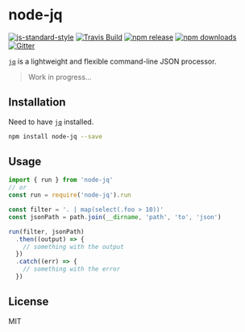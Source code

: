 # node-jq

[![js-standard-style](https://img.shields.io/badge/code%20style-standard-brightgreen.svg)](http://standardjs.com/) [![Travis Build](https://img.shields.io/travis/sanack/node-jq/master.svg?maxAge=2592000)](https://travis-ci.org/sanack/node-jq)  [![npm release](https://img.shields.io/npm/v/node-jq.svg?maxAge=2592000)](https://github.com/sanack/node-jq/releases/latest)  [![npm downloads](https://img.shields.io/npm/dm/node-jq.svg?maxAge=2592000)](https://www.npmjs.com/package/node-jq) [![Gitter](https://badges.gitter.im/davesnx/node-jq.svg)](https://gitter.im/davesnx/node-jq?utm_source=badge&utm_medium=badge&utm_campaign=pr-badge)

[`jq`](https://stedolan.github.io/jq/) is a lightweight and flexible
    command-line JSON processor.

> Work in progress...

## Installation

Need to have [`jq`](https://stedolan.github.io/jq/download/) installed.

```bash
npm install node-jq --save
```

## Usage

```javascript
import { run } from 'node-jq'
// or
const run = require('node-jq').run

const filter = '. | map(select(.foo > 10))'
const jsonPath = path.join(__dirname, 'path', 'to', 'json')

run(filter, jsonPath)
  .then((output) => {
    // something with the output
  })
  .catch((err) => {
    // something with the error
  })
```

## License

MIT
